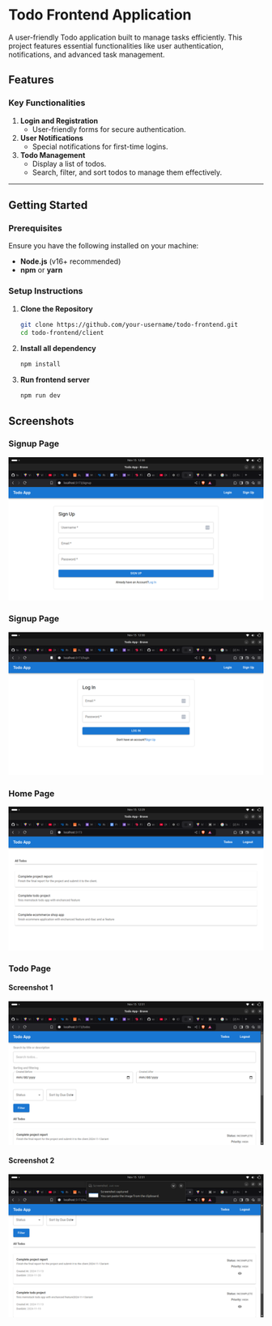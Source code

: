# Todo Frontend Application

A user-friendly Todo application built to manage tasks efficiently. This project features essential functionalities like user authentication, notifications, and advanced task management.

## Features

### Key Functionalities

1. **Login and Registration**
   - User-friendly forms for secure authentication.
2. **User Notifications**
   - Special notifications for first-time logins.
3. **Todo Management**
   - Display a list of todos.
   - Search, filter, and sort todos to manage them effectively.

---

## Getting Started

### Prerequisites

Ensure you have the following installed on your machine:

- **Node.js** (v16+ recommended)
- **npm** or **yarn**

### Setup Instructions

1. **Clone the Repository**
   ```bash
   git clone https://github.com/your-username/todo-frontend.git
   cd todo-frontend/client
   ```
2. **Install all dependency**

   ```bash
   npm install
   ```

3. **Run frontend server**
   ```bash
   npm run dev
   ```

## Screenshots

### Signup Page

![Signup Page](./assets/singup.png)

### Signup Page

![Login Page](./assets/login.png)

### Home Page

![Home Page](./assets/home.png)

### Todo Page

#### Screenshot 1

![Todo Page - View 1](./assets/todos1.png)

#### Screenshot 2

![Todo Page - View 2](./assets/todos2.png)
